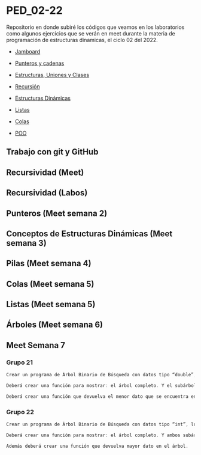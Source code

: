 # PED_02-22

Repositorio en donde subiré los códigos que veamos en los laboratorios como algunos ejercicios que se verán en meet durante la materia de programación de estructuras dinamicas, el ciclo 02 del 2022.  

* [Jamboard](https://jamboard.google.com/d/1nE-8CDzLgh684mtkqC3uL0t_rzik2n73QyR0m_NBs-E/edit?usp=sharing)  


* [Punteros y cadenas](https://docs.google.com/presentation/d/1Wi_Ljwp70qR4dsbtgx8Teu5x2NgzQvwIzB9Hb5yeJxE/edit?usp=sharing)  
* [Estructuras, Uniones y Clases](https://docs.google.com/presentation/d/1FvMaIOqXZTo7DgSQ3HIgljf_oq6WjcdEPxoXpYivCK4/edit?usp=sharing)  
* [Recursión](https://docs.google.com/presentation/d/1glNzigEj7U0CqaIdsmm1thxebB_enU9s2eE2W1CSAtY/edit?usp=sharing)  

* [Estructuras Dinámicas](https://docs.google.com/presentation/d/1sXnXCCNaWJPWeBRv6cdTUeGxhfvNSSEvmSYaaEJzLzI/edit?usp=sharing)  

* [Listas](https://docs.google.com/presentation/d/1uSpwzwZ9gDAqfG4Uezs6SfT1fStnrNt8sABlcuCtRFY/edit?usp=sharing)  

* [Colas](https://docs.google.com/presentation/d/1r2VQzpmazTG-HfP0d2ikLehPKSLXPRSn6Ulk2Vqw1A8/edit?usp=sharing)

* [POO](https://docs.google.com/presentation/d/1KytVTzYyaLLFb3DgnTtL-mwn7KXRf3N_OmMYFxR82SY/edit?usp=sharing)

## Trabajo con git y GitHub

## Recursividad (Meet)

## Recursividad (Labos)  

## Punteros (Meet semana 2)  

## Conceptos de Estructuras Dinámicas (Meet semana 3)

## Pilas (Meet semana 4)  

## Colas (Meet semana 5)  

## Listas (Meet semana 5)  

## Árboles (Meet semana 6)

## Meet Semana 7
### Grupo 21
``` c
Crear un programa de Árbol Binario de Búsqueda con datos tipo “double”, los datos del árbol se deberán ingresar a partir de un arreglo quemado. 

Deberá crear una función para mostrar: el árbol completo. Y el subárbol izquierdo o derecho, en los 2 de 3 recorridos (InOrder, PreOrder y PostOrder).

Deberá crear una función que devuelva el menor dato que se encuentra en el árbol.
```

### Grupo 22
```c
Crear un programa de Árbol Binario de Búsqueda con datos tipo “int”, los datos del árbol se deberán ingresar a partir de un arreglo ingresado por el usuario. 

Deberá crear una función para mostrar: el árbol completo. Y ambos subárboles, en  cualquiera de los 3 recorridos (InOrder, PreOrder y PostOrder).

Además deberá crear una función que devuelva mayor dato en el árbol.
```



